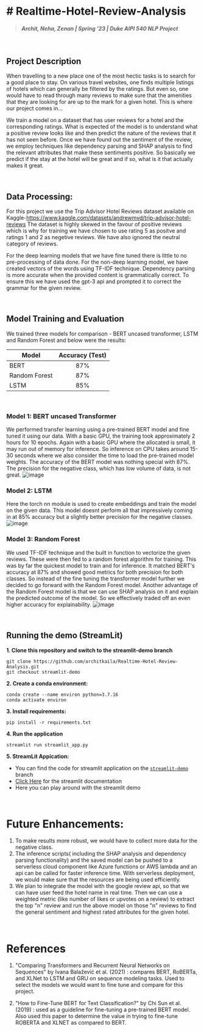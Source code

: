 # # Realtime-Hotel-Review-Analysis
> #### _Archit, Neha, Zenan | Spring '23 | Duke AIPI 540 NLP Project_
&nbsp;

## Project Description
When travelling to a new place one of the most hectic tasks is to search for a good place to stay. On various travel websites, one finds multiple listings of hotels which can generally be filtered by the ratings. But even so, one would have to read through many reviews to make sure that the amenities that they are looking for are up to the mark for a given hotel. This is where our project comes in...

We train a model on a dataset that has user reviews for a hotel and the corresponding ratings. What is expected of the model is to understand what a positive review looks like and then predict the nature of the reviews that it has not seen before. Once we have found out the sentiment of the review, we employ techniques like dependency parsing and SHAP analysis to find the relevant attributes that make these sentiments positive. So basically we predict if the stay at the hotel will be great and if so, what is it that actually makes it great.

&nbsp;
## Data Processing:
For this project we use the Trip Advisor Hotel Reviews dataset available on Kaggle-https://www.kaggle.com/datasets/andrewmvd/trip-advisor-hotel-reviews 
The dataset is highly skewed in the favour of positive reviews which is why for training we have chosen to use rating 5 as positve and ratings 1 and 2 as negetive reviews. We have also ignored the neutral category of reviews. 

For the deep learning models that we have fine tuned there is little to no pre-processing of data done.
For the non-deep learning model, we have created vectors of the words using TF-IDF technique. 
Dependency parsing is more accurate when the provided content is grammatically correct. To ensure this we have used the gpt-3 api and prompted it to correct the grammar for the given review.


&nbsp;
## Model Training and Evaluation
We trained three models for comparison - BERT uncased transformer, LSTM and Random Forest and below were the results:

| Model          |  Accuracy (Test) |
| -------------- | :--------------: |
| BERT           |        87%       |
| Random Forest  |        87%       |
| LSTM           |        85%       |


&nbsp;
### Model 1: BERT uncased Transformer
We performed transfer learning using a pre-trained BERT model and fine tuned it using our data. With a basic GPU, the training took approximately 2 hours for 10 epochs. Again with a basic GPU where the allocated is small, it may run out of memory for inference. So inference on CPU takes around 15-30 seconds where we also consider the time to load the pre-trained model weights. The accuracy of the BERT model was nothing special with 87%. The precision for the negative class, which has low volume of data, is not great.
![image](https://user-images.githubusercontent.com/110474064/226507974-2d8f3b7f-80e1-423a-bf74-c6e510565c71.png)

### Model 2: LSTM
Here the torch nn module is used to create embeddings and train the model on the given data. This model doesnt perform all that impressively coming in at 85% accuracy but a slightly better precision for the negative classes. 
![image](https://user-images.githubusercontent.com/110474064/226509098-a8183774-3224-4fab-8b05-4455bb7cbe6d.png)

### Model 3: Random Forest
We used TF-IDF technique and the built in function to vectorize the given reviews. These were then fed to a random forest algorithm for training. This was by far the quickest model to train and for inference. It matched BERT's accuracy at 87% and showed good metrics for both precision for both classes. So instead of the fine tuning the transformer model further we decided to go forward with the Random Forest model. Another advantage of the Random Forest model is that we can use SHAP analysis on it and explain the predicted outcome of the model. So we effectively traded off an even higher accuracy for explainability.
![image](https://user-images.githubusercontent.com/110474064/226509834-f8da27fb-8362-4902-90d8-52b975818bbc.png)


&nbsp;
## Running the demo (StreamLit)

**1. Clone this repository and switch to the streamlit-demo branch**
```
git clone https://github.com/architkaila/Realtime-Hotel-Review-Analysis.git
git checkout streamlit-demo
```
**2. Create a conda environment:** 
```
conda create --name environ python=3.7.16
conda activate environ
```
**3. Install requirements:** 
```
pip install -r requirements.txt
```
**4. Run the application**
```
streamlit run streamlit_app.py
```
**5. StreamLit Appication:**
* You can find the code for streamlit application on the [`streamlit-demo`](https://github.com/architkaila/Realtime-Hotel-Review-Analysis/tree/streamlit_demo) branch
* [Click Here](https://github.com/architkaila/Realtime-Hotel-Review-Analysis/blob/streamlit_demo/README.md) for the streamlit documentation 
* Here you can play around with the streamlit demo 

&nbsp;
# Future Enhancements:

1. To make results more robust, we would have to collect more data for the negative class.
2. The inference scripts( including the SHAP analysis and dependency parsing functionality) and the saved model can be pushed to a serverless cloud component like Azure functions or AWS lambda and an api can be called for faster inference time. With serverless deployment, we would make sure that the resources are being used efficiently.
3. We plan to integrate the model with the google review api, so that we can have user feed the hotel name in real time. Then we can use a weighted metric (like number of likes or upvotes on a review) to extract the top "n" review and run the above model on those "n" reviews to find the general sentiment and highest rated attributes for the given hotel.

&nbsp;
# References

1. "Comparing Transformers and Recurrent Neural Networks on Sequences" by Ivana Balažević et al. (2021) : compares BERT, RoBERTa, and XLNet to LSTM and GRU on sequence modeling tasks. Used to select the models we would want to fine tune and compare for this project.

2. "How to Fine-Tune BERT for Text Classification?" by Chi Sun et al. (2019) : used as a guideline for fine-tuning a pre-trained BERT model. Also used this paper to determine the value in trying to fine-tune ROBERTA and XLNET as compared to BERT.


